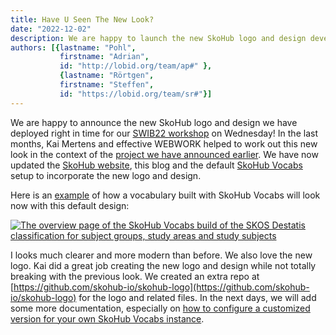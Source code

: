 ```yaml
---
title: Have U Seen The New Look?
date: "2022-12-02"
description: We are happy to launch the new SkoHub logo and design developed with help by Kai Mertens and effective WEBWORK
authors: [{lastname: "Pohl",
           firstname: "Adrian",
           id: "http://lobid.org/team/ap#" },
           {lastname: "Rörtgen",
           firstname: "Steffen",
           id: "https://lobid.org/team/sr#"}]
---
```


We are happy to announce the new SkoHub logo and design we have deployed right in time for our [SWIB22 workshop](https://swib.org/swib22/programme.html#day3) on Wednesday! In the last months, Kai Mertens and effective WEBWORK helped to work out this new look in the context of the [project we have announced earlier](https://blog.skohub.io/2022-05-eww-project-kickoff/). We have now updated the [SkoHub website](https://skohub.io), this blog and the default [SkoHub Vocabs](https://github.com/skohub-io/skohub-vocabs) setup to incorporate the new logo and design.

Here is an [example](https://w3id.org/kim/hochschulfaechersystematik/scheme) of how a vocabulary built with SkoHub Vocabs will look now with this default design:

[![The overview page of the SkoHub Vocabs build of the SKOS Destatis classification for subject groups, study areas and study subjects](/skohub-vocabs-screenshot.png)](https://w3id.org/kim/hochschulfaechersystematik/scheme)

I looks much clearer and more modern than before. We also love the new logo. Kai did a great job creating the new logo and design while not totally breaking with the previous look. We created an extra repo at [https://github.com/skohub-io/skohub-logo](https://github.com/skohub-io/skohub-logo) for the logo and related files. In the next days, we will add some more documentation, especially on [how to configure a customized version for your own SkoHub Vocabs instance](https://github.com/skohub-io/skohub-vocabs/issues/188#issuecomment-1327321911).